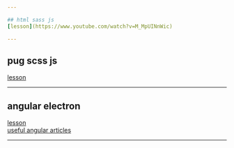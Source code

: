 ```yaml
---

## html sass js
[lesson](https://www.youtube.com/watch?v=M_MpUINnWic)

---
```


## pug scss js
[lesson](https://www.youtube.com/watch?v=lOXz0ZYuTqI)

---

## angular electron
[lesson](https://www.techiediaries.com/angular-electron/)  
[useful angular articles](https://www.techiediaries.com/angular/)

---
